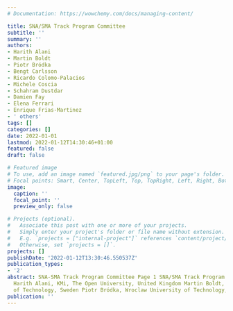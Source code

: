 ```yaml
---
# Documentation: https://wowchemy.com/docs/managing-content/

title: SNA/SMA Track Program Committee
subtitle: ''
summary: ''
authors:
- Harith Alani
- Martin Boldt
- Piotr Bródka
- Bengt Carlsson
- Ricardo Colomo-Palacios
- Michele Coscia
- Schahram Dustdar
- Damien Fay
- Elena Ferrari
- Enrique Frias-Martinez
- ' others'
tags: []
categories: []
date: 2022-01-01
lastmod: 2022-01-12T14:30:46+01:00
featured: false
draft: false

# Featured image
# To use, add an image named `featured.jpg/png` to your page's folder.
# Focal points: Smart, Center, TopLeft, Top, TopRight, Left, Right, BottomLeft, Bottom, BottomRight.
image:
  caption: ''
  focal_point: ''
  preview_only: false

# Projects (optional).
#   Associate this post with one or more of your projects.
#   Simply enter your project's folder or file name without extension.
#   E.g. `projects = ["internal-project"]` references `content/project/deep-learning/index.md`.
#   Otherwise, set `projects = []`.
projects: []
publishDate: '2022-01-12T13:30:46.550537Z'
publication_types:
- '2'
abstract: SNA-SMA Track Program Committee Page 1 SNA/SMA Track Program Committee ENIC  2014
  Harith Alani, KMi, The Open University, United Kingdom Martin Boldt, Blekinge  Institute
  of Technology, Sweden Piotr Bródka, Wroclaw University of Technology, Poland
publication: ''
---
```

